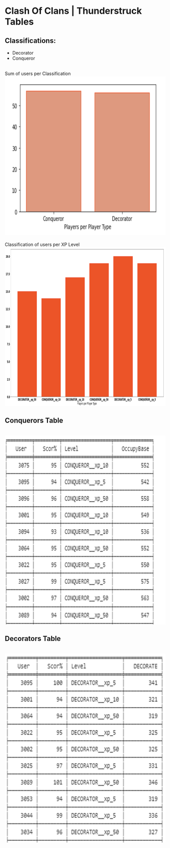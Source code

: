 # Clash Of Clans | Thunderstruck Tables

## Classifications:
- Decorator
- Conqueror

<br />
Sum of users per Classification
<br />
<div align="center">
  <a href="https://github.com/Metanomic/bayesian_networks_example">
    <img src="images/players_per_type.png" alt="Logo" width="997" height="499">
  </a>
</div>

<br />
Classification of users per XP Level
<br />
<div align="center">
  <a href="https://github.com/Metanomic/bayesian_networks_example">
    <img src="images/clash_of_clans_table.png" alt="Logo" width="997" height="499">
  </a>
</div>

## Conquerors Table

<br />
<div align="center">
  <a href="https://github.com/Metanomic/bayesian_networks_example">
    <img src="images/conquerors_table.png" alt="Logo" width="682" height="592">
  </a>
</div>

## Decorators Table

<br />
<div align="center">
  <a href="https://github.com/Metanomic/bayesian_networks_example">
    <img src="images/decorators_table.png" alt="Logo" width="624" height="592">
  </a>
</div>